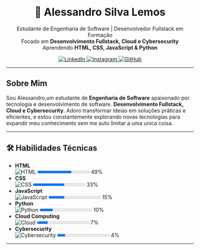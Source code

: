 <h1 align="center">🚀 Alessandro Silva Lemos</h1>

<p align="center">
   Estudante de Engenharia de Software | Desenvolvedor Fullstack em Formação <br>
   Focado em <strong>Desenvolvimento Fullstack, Cloud e Cybersecurity</strong> <br>
   Aprendendo <strong>HTML, CSS, JavaScript & Python</strong> <br>
</p>

<p align="center">
  <a href="https://www.linkedin.com/in/alessandro-silva-lemos-4512b82ba/" target="_blank">
    <img src="https://img.shields.io/badge/-LinkedIn-0A66C2?style=for-the-badge&logo=Linkedin&logoColor=white" alt="LinkedIn">
  </a>
  <a href="https://www.instagram.com/ale_crism/" target="_blank">
    <img src="https://img.shields.io/badge/-Instagram-E4405F?style=for-the-badge&logo=instagram&logoColor=white" alt="Instagram">
  </a>
  <a href="https://github.com/seu-usuario" target="_blank">
    <img src="https://img.shields.io/badge/-GitHub-181717?style=for-the-badge&logo=GitHub&logoColor=white" alt="GitHub">
  </a>
</p>

---

##  Sobre Mim

Sou Alessandro,um estudante de **Engenharia de Software** apaixonado por tecnologia e desenvolvimento de software. **Desenvolvimento Fullstack, Cloud e Cybersecurity**. Adoro transformar ideias em soluções práticas e eficientes, e estou constantemente explorando novas tecnologias para expandir meu conhecimento sem me auto limitar a uma unica coisa.

---

## 🛠️ Habilidades Técnicas

- **HTML**  
  ![HTML](https://img.icons8.com/color/48/000000/html-5--v1.png) <progress value="65" max="100"></progress> 49%  
- **CSS**  
  ![CSS](https://img.icons8.com/color/48/000000/css3.png) <progress value="60" max="100"></progress> 33%  
- **JavaScript**  
  ![JavaScript](https://img.icons8.com/color/48/000000/javascript--v1.png) <progress value="30" max="100"></progress> 15%  
- **Python**  
  ![Python](https://img.icons8.com/color/48/000000/python--v1.png) <progress value="25" max="100"></progress> 10%  
- **Cloud Computing**  
  ![Cloud](https://img.icons8.com/color/48/000000/cloud.png) <progress value="20" max="100"></progress> 7%  
- **Cybersecurity**  
  ![Cybersecurity](https://img.icons8.com/color/48/000000/cyber-security.png) <progress value="15" max="100"></progress> 4%  
---

